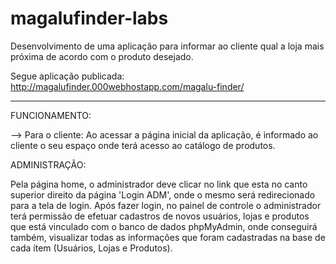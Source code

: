 # magalufinder-labs

Desenvolvimento de uma aplicação para informar ao cliente qual a loja mais próxima de acordo com o produto desejado.

Segue aplicação publicada:
http://magalufinder.000webhostapp.com/magalu-finder/

------------------------------------------------------------------------------------------------------------------------------------------

FUNCIONAMENTO:

--> Para o cliente:
Ao acessar a página inicial da aplicação, é informado ao cliente o seu espaço onde terá acesso ao catálogo de produtos.

ADMINISTRAÇÃO:

Pela página home, o administrador deve clicar no link que esta no canto superior direito da página 'Login ADM', onde o mesmo será redirecionado para a tela de login.
  Após fazer login, no painel de controle o administrador terá permissão de efetuar cadastros de novos usuários, lojas e produtos que está vinculado com o banco de dados phpMyAdmin, onde conseguirá também, visualizar todas as informações que foram cadastradas na base de cada ítem (Usuários, Lojas e Produtos).
  
  

